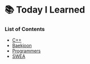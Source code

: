 # 📚 Today I Learned
### List of Contents
* [C++](https://github.com/goosebomb/TIL/tree/main/Cpp)
* [Baekjoon](https://github.com/goosebomb/TIL/tree/main/%EB%B0%B1%EC%A4%80)
* [Programmers](https://github.com/goosebomb/TIL/tree/main/%ED%94%84%EB%A1%9C%EA%B7%B8%EB%9E%98%EB%A8%B8%EC%8A%A4)
* [SWEA](https://github.com/goosebomb/TIL/tree/main/SWEA)

